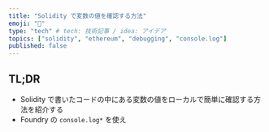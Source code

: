 ```yaml
---
title: "Solidity で変数の値を確認する方法"
emoji: "💬"
type: "tech" # tech: 技術記事 / idea: アイデア
topics: ["solidity", "ethereum", "debugging", "console.log"]
published: false
---
```


## TL;DR

- Solidity で書いたコードの中にある変数の値をローカルで簡単に確認する方法を紹介する
- Foundry の `console.log*` を使え
